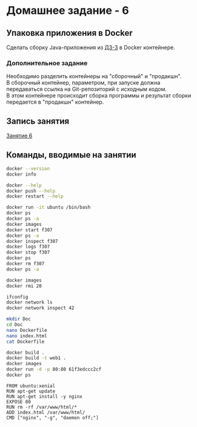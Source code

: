 # Домашнее задание - 6

## Упаковка приложения в Docker

Сделать сборку Java-приложения из [ДЗ-3](https://github.com/kovasorov/DevOpsCourse/tree/master/homework_03) в Docker контейнере.

### Дополнительное задание

Необходимо разделить контейнеры на "сборочный" и "продакшн". \
В сборочный контейнер, параметром, при запуске должна передаваться ссылка на Git-репозиторий с исходным кодом. \
В этом контейнере происходит сборка программы и результат сборки передается в "продакшн" контейнер.

## Запись занятия

[Занятие 6](https://meet76231018.adobeconnect.com/p6vnuo3f6y38/)

## Команды, вводимые на занятии

```Bash
docker --version
docker info

docker --help
docker push --help
docker restart --help

docker run -it ubuntu /bin/bash
docker ps
docker ps -a
docker images
docker start f307
docker ps -a
docker inspect f307
docker logs f307
docker stop f307
docker ps
docker rm f307
docker ps -a

docker images
docker rmi 20

ifconfig
docker network ls
docker network inspect 42

mkdir Doc
cd Doc
nano Dockerfile
nano index.html
cat Dockerfile

docker build .
docker build -t web1 .
docker images
docker run -d -p 80:80 61f3edccc2cf
docker ps
```

```Docker
FROM ubuntu:xenial
RUN apt-get update
RUN apt-get install -y nginx
EXPOSE 80
RUN rm -rf /var/www/html/*
ADD index.html /var/www/html/
CMD ["nginx", "-g", "daemon off;"]
```